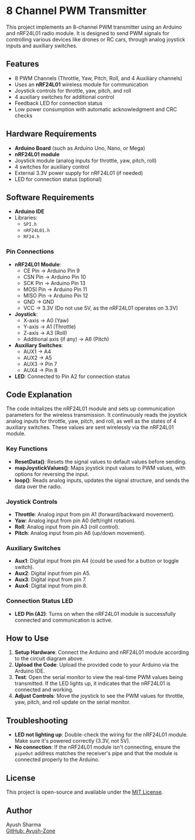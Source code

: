# 8 Channel PWM Transmitter

This project implements an 8-channel PWM transmitter using an Arduino and nRF24L01 radio module. It is designed to send PWM signals for controlling various devices like drones or RC cars, through analog joystick inputs and auxiliary switches.

## Features

- 8 PWM Channels (Throttle, Yaw, Pitch, Roll, and 4 Auxiliary channels)
- Uses an **nRF24L01** wireless module for communication
- Joystick controls for throttle, yaw, pitch, and roll
- 4 auxiliary switches for additional control
- Feedback LED for connection status
- Low power consumption with automatic acknowledgment and CRC checks

## Hardware Requirements

- **Arduino Board** (such as Arduino Uno, Nano, or Mega)
- **nRF24L01 module**
- Joystick module (analog inputs for throttle, yaw, pitch, roll)
- 4 switches for auxiliary control
- External 3.3V power supply for nRF24L01 (if needed)
- LED for connection status (optional)

## Software Requirements

- **Arduino IDE**
- Libraries:
  - `SPI.h`
  - `nRF24L01.h`
  - `RF24.h`


### Pin Connections

- **nRF24L01 Module**:
  - CE Pin → Arduino Pin 9
  - CSN Pin → Arduino Pin 10
  - SCK Pin → Arduino Pin 13
  - MOSI Pin → Arduino Pin 11
  - MISO Pin → Arduino Pin 12
  - GND → GND
  - VCC → 3.3V (Do not use 5V, as the nRF24L01 operates on 3.3V)
- **Joystick**:
  - X-axis → A0 (Yaw)
  - Y-axis → A1 (Throttle)
  - Z-axis → A3 (Roll)
  - Additional axis (if any) → A6 (Pitch)
- **Auxiliary Switches**:
  - AUX1 → A4
  - AUX2 → A5
  - AUX3 → Pin 7
  - AUX4 → Pin 8
- **LED**: Connected to Pin A2 for connection status

## Code Explanation

The code initializes the nRF24L01 module and sets up communication parameters for the wireless transmission. It continuously reads the joystick analog inputs for throttle, yaw, pitch, and roll, as well as the states of 4 auxiliary switches. These values are sent wirelessly via the nRF24L01 module.

### Key Functions

- **ResetData()**: Resets the signal values to default values before sending.
- **mapJoystickValues()**: Maps joystick input values to PWM values, with options for reversing the input.
- **loop()**: Reads analog inputs, updates the signal structure, and sends the data over the radio.

### Joystick Controls

- **Throttle**: Analog input from pin A1 (forward/backward movement).
- **Yaw**: Analog input from pin A0 (left/right rotation).
- **Roll**: Analog input from pin A3 (roll control).
- **Pitch**: Analog input from pin A6 (up/down movement).

### Auxiliary Switches

- **Aux1**: Digital input from pin A4 (could be used for a button or toggle switch).
- **Aux2**: Digital input from pin A5.
- **Aux3**: Digital input from pin 7.
- **Aux4**: Digital input from pin 8.

### Connection Status LED

- **LED Pin (A2)**: Turns on when the nRF24L01 module is successfully connected and communication is active.

## How to Use

1. **Setup Hardware**: Connect the Arduino and nRF24L01 module according to the circuit diagram above.
2. **Upload the Code**: Upload the provided code to your Arduino via the Arduino IDE.
3. **Test**: Open the serial monitor to view the real-time PWM values being transmitted. If the LED lights up, it indicates that the nRF24L01 is connected and working.
4. **Adjust Controls**: Move the joystick to see the PWM values for throttle, yaw, pitch, and roll update on the serial monitor.

## Troubleshooting

- **LED not lighting up**: Double-check the wiring for the nRF24L01 module. Make sure it's powered correctly (3.3V, not 5V).
- **No connection**: If the nRF24L01 module isn't connecting, ensure the `pipeOut` address matches the receiver's pipe and that the module is connected properly to the Arduino.

## License

This project is open-source and available under the [MIT License](LICENSE).

## Author

Ayush Sharma  
[GitHub: Ayush-Zone](https://github.com/Ayush-Zone)
